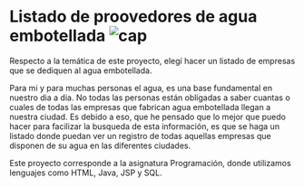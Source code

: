 # Listado de proovedores de agua embotellada ![cap](https://user-images.githubusercontent.com/72436014/155006657-eee3fdef-a876-403b-86ae-a66aacea5461.PNG)

Respecto a la temática de este proyecto, elegí hacer un listado de empresas que se dediquen al agua embotellada. 

Para mi y para muchas personas el agua, es una base fundamental en nuestro dia a dia.
No todas las personas están obligadas a saber cuantas o cuales de todas las empresas que fabrican agua embotellada llegan a nuestra ciudad. Es debido a eso, que he pensado que lo
mejor que puedo hacer para facilizar la busqueda de esta información, es que se haga un listado donde puedan ver un registro de todas aquellas empresas que disponen de su agua en
las diferentes ciudades.

Este proyecto corresponde a la asignatura Programación, donde utilizamos lenguajes como HTML, Java, JSP y SQL.
